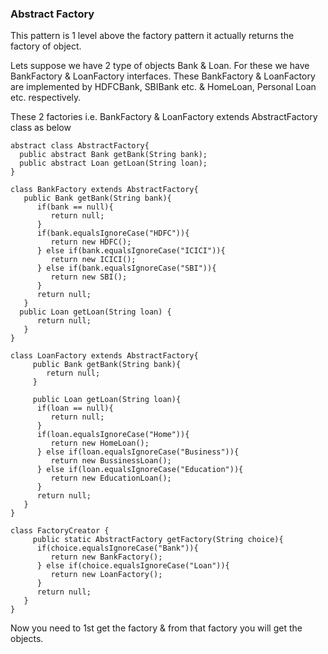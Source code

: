 ### Abstract Factory
This pattern is 1 level above the factory pattern it actually returns the factory of object.

Lets suppose we have 2 type of objects Bank & Loan. For these we have BankFactory & LoanFactory interfaces. These BankFactory & LoanFactory are implemented by HDFCBank, SBIBank etc. & HomeLoan, Personal Loan etc. respectively.

These 2 factories i.e. BankFactory & LoanFactory extends AbstractFactory class as below

```
abstract class AbstractFactory{  
  public abstract Bank getBank(String bank);  
  public abstract Loan getLoan(String loan);  
}

class BankFactory extends AbstractFactory{  
   public Bank getBank(String bank){  
      if(bank == null){  
         return null;  
      }  
      if(bank.equalsIgnoreCase("HDFC")){  
         return new HDFC();  
      } else if(bank.equalsIgnoreCase("ICICI")){  
         return new ICICI();  
      } else if(bank.equalsIgnoreCase("SBI")){  
         return new SBI();  
      }  
      return null;  
   }  
  public Loan getLoan(String loan) {  
      return null;  
   }  
}

class LoanFactory extends AbstractFactory{  
     public Bank getBank(String bank){  
        return null;  
     }  

     public Loan getLoan(String loan){  
      if(loan == null){  
         return null;  
      }  
      if(loan.equalsIgnoreCase("Home")){  
         return new HomeLoan();  
      } else if(loan.equalsIgnoreCase("Business")){  
         return new BussinessLoan();  
      } else if(loan.equalsIgnoreCase("Education")){  
         return new EducationLoan();  
      }  
      return null;  
   }       
}  

class FactoryCreator {  
     public static AbstractFactory getFactory(String choice){  
      if(choice.equalsIgnoreCase("Bank")){  
         return new BankFactory();  
      } else if(choice.equalsIgnoreCase("Loan")){  
         return new LoanFactory();  
      }  
      return null;  
   }  
}
```

Now you need to 1st get the factory & from that factory you will get the objects.
